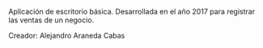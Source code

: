 Aplicación de escritorio básica. 
Desarrollada en el año 2017 para registrar las ventas de un negocio.

Creador: Alejandro Araneda Cabas
